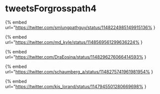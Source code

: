 # tweetsForgrosspath4

{% embed url="https://twitter.com/smlungpathguy/status/1148224985149915136% }

{% embed url="https://twitter.com/md_kyle/status/1148569561299636224% }

{% embed url="https://twitter.com/DraEosina/status/1148296276066414593% }

{% embed url="https://twitter.com/schaumberg_a/status/1148275741961981954% }

{% embed url="https://twitter.com/kis_lorand/status/1147945501280669698% }

